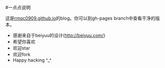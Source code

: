 #一点点说明

这是[rmqc0909.github.io](http://rmqc0909.github.io)的blog。你可以到gh-pages branch中查看干净的版本。
* 感谢来自于beiyuu的设计(http://beiyuu.com/)
* 希望你喜欢
* 欢迎star
* 欢迎fork
* Happy hacking ^_^
